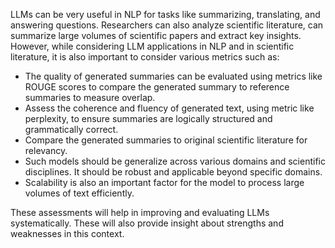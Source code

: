 LLMs can be very useful in NLP for tasks like summarizing, translating, and answering questions. Researchers can also analyze scientific literature, can summarize large volumes of scientific papers and extract key insights. However, while considering LLM applications in NLP and in scientific literature, it is also important to consider various metrics such as: 

- The quality of generated summaries can be evaluated using metrics like ROUGE scores to compare the generated summary to reference summaries to measure overlap. 
- Assess the coherence and fluency of generated text, using metric like perplexity, to ensure summaries are logically structured and grammatically correct.
- Compare the generated summaries to original scientific literature for relevancy.
- Such models should be generalize across various domains and scientific disciplines. It should be robust and applicable beyond specific domains. 
- Scalability is also an important factor for the model to process large volumes of text efficiently.

These assessments will help in improving and evaluating LLMs systematically. These will also provide insight about strengths and weaknesses in this context.
